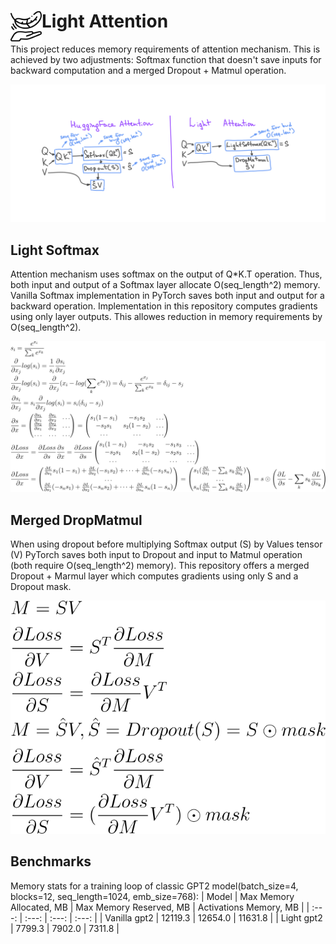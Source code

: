 # <img align="left" alt="Icon" width="50px" src="./img/lightweight.png"> Light Attention

This project reduces memory requirements of attention mechanism. This is achieved by two adjustments: Softmax function that doesn't save inputs for backward computation and a merged Dropout + Matmul operation.

<img src="./img/LightAttention.png">

## Light Softmax
Attention mechanism uses softmax on the output of Q*K.T operation. Thus, both input and output of a Softmax layer allocate O(seq_length^2) memory. 
Vanilla Softmax implementation in PyTorch saves both input and output for a backward operation. 
Implementation in this repository computes gradients using only layer outputs. This allowes reduction in memory requirements by O(seq_length^2).

<img src="./img/softmax.svg">

## Merged DropMatmul
When using dropout before multiplying Softmax output (S) by Values tensor (V) PyTorch saves both input to Dropout and input to Matmul operation (both require O(seq_length^2) memory). This repository offers a merged Dropout + Marmul layer which computes gradients using only S and a Dropout mask. 

<img src="./img/dropmatmul.svg">

## Benchmarks
Memory stats for a training loop of classic GPT2 model(batch_size=4, blocks=12, seq_length=1024, emb_size=768):
| Model  | Max Memory Allocated, MB | Max Memory Reserved, MB | Activations Memory, MB |
|  :---:  |  :---:  |  :---:  |  :---:  |
| Vanilla gpt2  | 12119.3 | 12654.0 | 11631.8 |
| Light gpt2  | 7799.3 | 7902.0 |  7311.8 |
